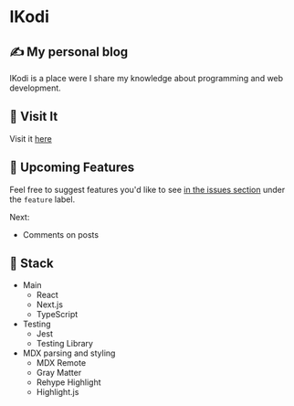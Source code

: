 # IKodi

## ✍️ My personal blog

IKodi is a place were I share my knowledge about programming and web development.

## 🔗 Visit It

Visit it [here](https://ikodi.vercel.app)

## 🎑 Upcoming Features

Feel free to suggest features you'd like to see [in the issues section](https://github.com/GenaroIBC/ikodi/issues) under the `feature` label.

Next:

- Comments on posts

## 🚀 Stack

- Main
  - React
  - Next.js
  - TypeScript
- Testing
  - Jest
  - Testing Library
- MDX parsing and styling
  - MDX Remote
  - Gray Matter
  - Rehype Highlight
  - Highlight.js
